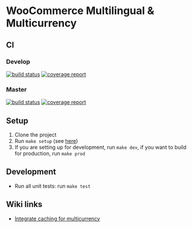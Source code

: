 # WooCommerce Multilingual & Multicurrency

## CI

### Develop
[![build status](https://git.onthegosystems.com/glue-plugins/wpml/woocommerce-multilingual/badges/develop/pipeline.svg)](https://git.onthegosystems.com/glue-plugins/wpml/woocommerce-multilingual/commits/develop)
[![coverage report](https://git.onthegosystems.com/glue-plugins/wpml/woocommerce-multilingual/badges/develop/coverage.svg)](https://git.onthegosystems.com/glue-plugins/wpml/woocommerce-multilingual/commits/develop)

### Master
[![build status](https://git.onthegosystems.com/glue-plugins/wpml/woocommerce-multilingual/badges/master/pipeline.svg)](https://git.onthegosystems.com/glue-plugins/wpml/woocommerce-multilingual/commits/master)
[![coverage report](https://git.onthegosystems.com/glue-plugins/wpml/woocommerce-multilingual/badges/master/coverage.svg)](https://git.onthegosystems.com/glue-plugins/wpml/woocommerce-multilingual/commits/master)

## Setup

1. Clone the project
2. Run `make setup` (see [here](https://git.onthegosystems.com/wpml-shared/makefile-git-hooks/tree/master))
3. If you are setting up for development, run `make dev`, if you want to build for production, run `make prod`


## Development

- Run all unit tests: run `make test`

## Wiki links

- [Integrate caching for multicurrency](https://git.onthegosystems.com/glue-plugins/wpml/woocommerce-multilingual/-/wikis/Integrate-caching-for-multicurrency)
